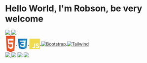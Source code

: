 # Hello World, I'm Robson, be very welcome

<div>
  <a href="https://github.com/Robson-Fernandess">
  <img height="180em" src="https://github-readme-stats.vercel.app/api?username=Robson-Fernandess&show_icons=true&theme=tokyonight&include_all_commits=true&count_private=true"/>
  <img height="180em" src="https://github-readme-stats.vercel.app/api/top-langs/?username=Robson-Fernandess&layout=compact&langs_count=6&theme=tokyonight"/>
</div>


<div style="padding: 20 px"> 
  <img align="center"height="55" width="35"alt="Html" src="https://raw.githubusercontent.com/devicons/devicon/master/icons/html5/html5-original.svg">
  <img align="center"height="35" width="35"alt="Css"  src="https://raw.githubusercontent.com/devicons/devicon/master/icons/css3/css3-original.svg">
  <img align="center"height="35" width="35"alt="Js"   src="https://raw.githubusercontent.com/devicons/devicon/master/icons/javascript/javascript-plain.svg">
  <img align="center"height="50" width="50"alt="Bootstrap" src="https://img.icons8.com/color/2x/bootstrap.png">
  <img align="center"height="55" width="50"alt="Tailwind" src="https://cdn.jsdelivr.net/gh/devicons/devicon@latest/icons/tailwindcss/tailwindcss-original.svg" />        
</div>

<div> 
  <a href="https://www.linkedin.com/in/robson-fernandess/" target="_blank"><img src="https://cdn.jsdelivr.net/gh/devicons/devicon@latest/icons/linkedin/linkedin-original.svg"/>
          </a>
  <a href="https://www.instagram.com/robson.ffernandes/" target="_blank"><img src="https://img.shields.io/badge/-Instagram-%23E4405F?style=for-the-badge&logo=instagram&logoColor=white" 
     target="_blank"></a>
  <a href = "mailto: contato.robson.dev@gmail.com"><img src="https://img.shields.io/badge/-Gmail-%23333?style=for-the-badge&logo=gmail&logoColor=white" target="_blank"></a>
  <a href="/" target="_blank"><img src="https://img.shields.io/badge/-LinkedIn-%230077B5?style=for-the-badge&logo=linkedin&logoColor=white" target="_blank"></a> 
</div>
